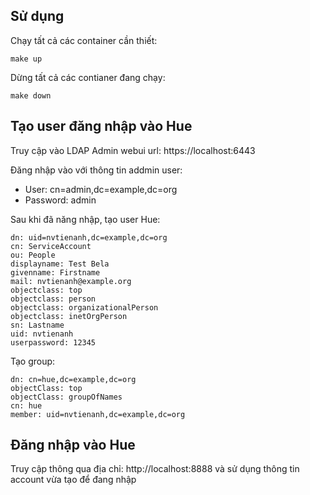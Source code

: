 
## Sử dụng

Chạy tất cả các container cần thiết:

```
make up
```

Dừng tất cả các contianer đang chạy:

```
make down
```

## Tạo user đăng nhập vào Hue

Truy cập vào LDAP Admin webui url: https://localhost:6443

Đăng nhập vào với thông tin addmin user:

 * User: cn=admin,dc=example,dc=org
 * Password: admin

Sau khi đã năng nhập, tạo user Hue:

```
dn: uid=nvtienanh,dc=example,dc=org
cn: ServiceAccount
ou: People
displayname: Test Bela
givenname: Firstname
mail: nvtienanh@example.org
objectclass: top
objectclass: person
objectclass: organizationalPerson
objectclass: inetOrgPerson
sn: Lastname
uid: nvtienanh
userpassword: 12345
```

Tạo group:

```
dn: cn=hue,dc=example,dc=org
objectClass: top
objectClass: groupOfNames
cn: hue
member: uid=nvtienanh,dc=example,dc=org
```

## Đăng nhập vào Hue

Truy cập thông qua địa chỉ: http://localhost:8888 và sử dụng thông tin account vừa tạo để đang nhập

